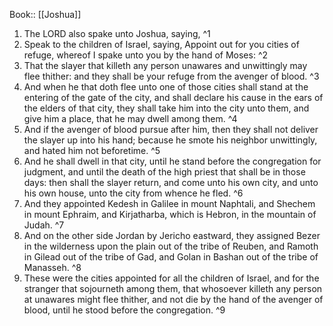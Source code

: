  Book:: [[Joshua]]
 1. The LORD also spake unto Joshua, saying, ^1
 2. Speak to the children of Israel, saying, Appoint out for you cities of refuge, whereof I spake unto you by the hand of Moses: ^2
 3. That the slayer that killeth any person unawares and unwittingly may flee thither: and they shall be your refuge from the avenger of blood. ^3
 4. And when he that doth flee unto one of those cities shall stand at the entering of the gate of the city, and shall declare his cause in the ears of the elders of that city, they shall take him into the city unto them, and give him a place, that he may dwell among them. ^4
 5. And if the avenger of blood pursue after him, then they shall not deliver the slayer up into his hand; because he smote his neighbor unwittingly, and hated him not beforetime. ^5
 6. And he shall dwell in that city, until he stand before the congregation for judgment, and until the death of the high priest that shall be in those days: then shall the slayer return, and come unto his own city, and unto his own house, unto the city from whence he fled. ^6
 7. And they appointed Kedesh in Galilee in mount Naphtali, and Shechem in mount Ephraim, and Kirjatharba, which is Hebron, in the mountain of Judah. ^7
 8. And on the other side Jordan by Jericho eastward, they assigned Bezer in the wilderness upon the plain out of the tribe of Reuben, and Ramoth in Gilead out of the tribe of Gad, and Golan in Bashan out of the tribe of Manasseh. ^8
 9. These were the cities appointed for all the children of Israel, and for the stranger that sojourneth among them, that whosoever killeth any person at unawares might flee thither, and not die by the hand of the avenger of blood, until he stood before the congregation. ^9
